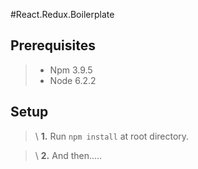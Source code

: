 #React.Redux.Boilerplate

## Prerequisites

  >- Npm 3.9.5
  >- Node 6.2.2


## Setup

> \ __1.__    Run `npm install` at root directory.
  
> \ __2.__    And then.....
